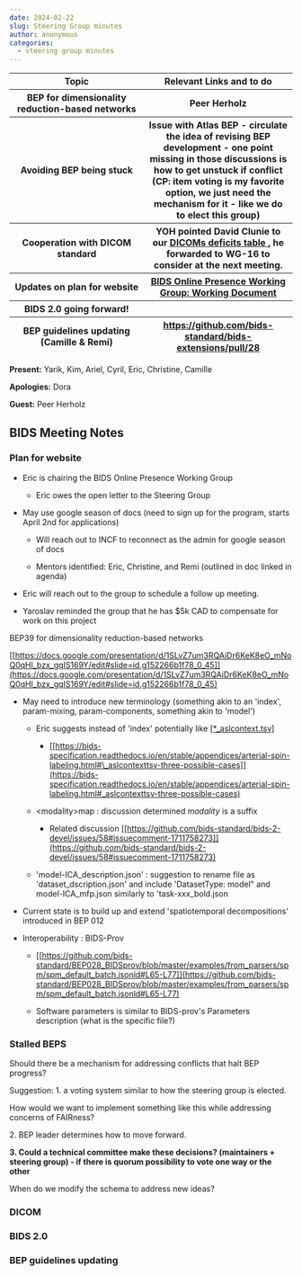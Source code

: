 ```yaml
---
date: 2024-02-22
slug: Steering Group minutes
author: anonymous
categories:
  - steering group minutes
---
```


<!-- more -->

<table>
 <colgroup>
  <col style="width: 47%"/>
  <col style="width: 52%"/>
 </colgroup>
 <thead>
  <tr class="header">
   <th>
    <strong>
     Topic
    </strong>
   </th>
   <th>
    <strong>
     Relevant Links and to do
    </strong>
   </th>
  </tr>
  <tr class="odd">
   <th>
    BEP for dimensionality reduction-based networks
   </th>
   <th>
    Peer Herholz
   </th>
  </tr>
  <tr class="header">
   <th>
    Avoiding BEP being stuck
   </th>
   <th>
    Issue with Atlas BEP - circulate the idea of revising BEP
development - one point missing in those discussions is how to get
unstuck if conflict (CP: item voting is my favorite option, we just
need the mechanism for it - like we do to elect this group)
   </th>
  </tr>
  <tr class="odd">
   <th>
    Cooperation with DICOM standard
   </th>
   <th>
    YOH pointed David Clunie to our
    <a href="https://docs.google.com/spreadsheets/u/0/d/1wcal4qi2z14bSKm7lTuqyzb3FdvmCDfXHl0iMhIFeaE/edit">
     <u>
      DICOMs
deficits table
     </u>
    </a>
    , he forwarded to WG-16 to consider at the next
meeting.
   </th>
  </tr>
  <tr class="header">
   <th>
    Updates on plan for website
   </th>
   <th>
    <a href="https://docs.google.com/document/d/1miuxSWHcSq0CQ-aufe8Ho0IJpJOirUogCd2HNOi5FHY/edit#heading=h.li30raxumiv7">
     <u>
      BIDS
Online Presence Working Group: Working Document
     </u>
    </a>
   </th>
  </tr>
  <tr class="odd">
   <th>
    BIDS 2.0 going forward!
   </th>
   <th>
   </th>
  </tr>
  <tr class="header">
   <th>
    BEP guidelines updating (Camille &amp; Remi)
   </th>
   <th>
    <a href="https://github.com/bids-standard/bids-extensions/pull/28">
     <u>
      https://github.com/bids-standard/bids-extensions/pull/28
     </u>
    </a>
   </th>
  </tr>
 </thead>
 <tbody>
 </tbody>
</table>


**Present:** Yarik, Kim, Ariel, Cyril, Eric, Christine, Camille

**Apologies:** Dora

**Guest:** Peer Herholz

## BIDS Meeting Notes

### Plan for website

-   Eric is chairing the BIDS Online Presence Working Group

    -   Eric owes the open letter to the Steering Group

-   May use google season of docs (need to sign up for the program,
    starts April 2nd for applications)

    -   Will reach out to INCF to reconnect as the admin for google
        season of docs

    -   Mentors identified: Eric, Christine, and Remi (outlined in doc
        linked in agenda)

-   Eric will reach out to the group to schedule a follow up meeting.

-   Yaroslav reminded the group that he has \$5k CAD to compensate for
    work on this project

BEP39 for dimensionality reduction-based networks

[[https://docs.google.com/presentation/d/1SLvZ7um3RQAiDr6KeK8eO_mNoQ0qHl_bzx_gqIS169Y/edit#slide=id.g152266b1f78_0_45]](https://docs.google.com/presentation/d/1SLvZ7um3RQAiDr6KeK8eO_mNoQ0qHl_bzx_gqIS169Y/edit#slide=id.g152266b1f78_0_45)

-   May need to introduce new terminology (something akin to an
    \'index', param-mixing, param-components, something akin to
    \'model')

    -   Eric suggests instead of \'index' potentially like
        [[\*\_aslcontext.tsv]](https://bids-specification.readthedocs.io/en/stable/appendices/arterial-spin-labeling.html#_aslcontexttsv-three-possible-cases)

        -   [[https://bids-specification.readthedocs.io/en/stable/appendices/arterial-spin-labeling.html#\_aslcontexttsv-three-possible-cases]](https://bids-specification.readthedocs.io/en/stable/appendices/arterial-spin-labeling.html#_aslcontexttsv-three-possible-cases)

    -   \<modality\>map : discussion determined *modality* is a suffix

        -   Related discussion
            [[https://github.com/bids-standard/bids-2-devel/issues/58#issuecomment-1711758273]](https://github.com/bids-standard/bids-2-devel/issues/58#issuecomment-1711758273)

    -   \'model-ICA_description.json' : suggestion to rename file as
        \'dataset_dscription.json' and include \'DatasetType: model" and
        model-ICA_mfp.json similarly to \'task-xxx_bold.json

-   Current state is to build up and extend \'spatiotemporal
    decompositions' introduced in BEP 012

-   Interoperability : BIDS-Prov

    -   [[https://github.com/bids-standard/BEP028_BIDSprov/blob/master/examples/from_parsers/spm/spm_default_batch.jsonld#L65-L77]](https://github.com/bids-standard/BEP028_BIDSprov/blob/master/examples/from_parsers/spm/spm_default_batch.jsonld#L65-L77)

    -   Software parameters is similar to BIDS-prov's Parameters
        description (what is the specific file?)

### Stalled BEPS

Should there be a mechanism for addressing conflicts that halt BEP
progress?

Suggestion: 1. a voting system similar to how the steering group is
elected.

How would we want to implement something like this while addressing
concerns of FAIRness?

2\. BEP leader determines how to move forward.

**3. Could a technical committee make these decisions? (maintainers +
steering group) - if there is quorum possibility to vote one way or the
other**

When do we modify the schema to address new ideas?

### DICOM

### BIDS 2.0

### BEP guidelines updating
